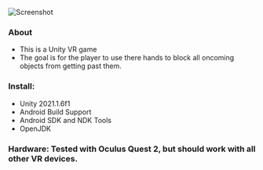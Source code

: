 ![Screenshot](./Screenshot/GamePlay.gif)
### About
* This is a Unity VR game
* The goal is for the player to use there hands to block all oncoming objects from getting past them. 

### Install:
   * Unity 2021.1.6f1
   * Android Build Support
   * Android SDK and NDK Tools
   * OpenJDK

### Hardware: Tested with Oculus Quest 2, but should work with all other VR devices. 
